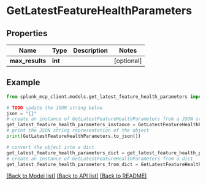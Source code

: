 # GetLatestFeatureHealthParameters


## Properties

Name | Type | Description | Notes
------------ | ------------- | ------------- | -------------
**max_results** | **int** |  | [optional] 

## Example

```python
from splunk_mcp_client.models.get_latest_feature_health_parameters import GetLatestFeatureHealthParameters

# TODO update the JSON string below
json = "{}"
# create an instance of GetLatestFeatureHealthParameters from a JSON string
get_latest_feature_health_parameters_instance = GetLatestFeatureHealthParameters.from_json(json)
# print the JSON string representation of the object
print(GetLatestFeatureHealthParameters.to_json())

# convert the object into a dict
get_latest_feature_health_parameters_dict = get_latest_feature_health_parameters_instance.to_dict()
# create an instance of GetLatestFeatureHealthParameters from a dict
get_latest_feature_health_parameters_from_dict = GetLatestFeatureHealthParameters.from_dict(get_latest_feature_health_parameters_dict)
```
[[Back to Model list]](../README.md#documentation-for-models) [[Back to API list]](../README.md#documentation-for-api-endpoints) [[Back to README]](../README.md)


